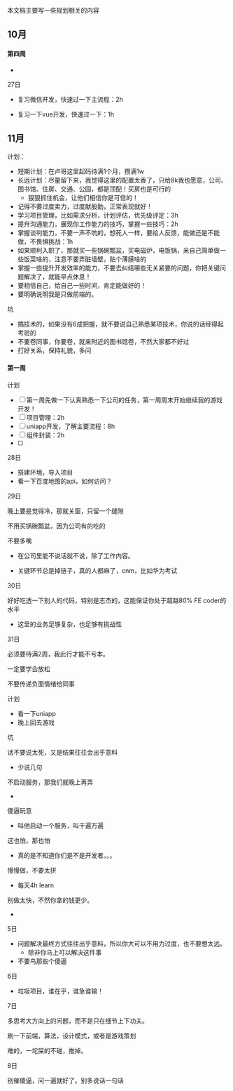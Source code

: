 本文档主要写一些规划相关的内容

## 10月

#### 第四周

- 



27日

- 复习微信开发，快速过一下主流程：2h

- 复习一下vue开发，快速过一下：1h




## 11月

计划：

- 短期计划：在卢哥这里起码待满1个月，攒满1w
- 长远计划：尽量留下来，我觉得这里的配置太香了，只给8k我也愿意，公司、图书馆、住房、交通、公园，都是顶配！买房也是可行的
  - 狠狠抓住机会，让他们相信你是可信的！
- 记得不要过度卖力，过度献殷勤，正常表现就好！
- 学习项目管理，比如需求分析，计划评估，优先级评定：3h
- 提升沟通能力，展现你工作能力的技巧，掌握一些技巧：2h
- 掌握谈判能力，不要一声不吭的，想死人一样，要给人反馈，能做还是不能做，不畏惧挑战：1h
- 如果顺利入职了，那就买一些锅碗瓢盆，买电磁炉，电饭锅，米自己简单做一些饭菜啥的，注意不要弄脏墙壁，贴个薄膜啥的
- 掌握一些提升开发效率的能力，不要去纠结哪些无关紧要的问题，你把关键问题解决了，就能早点休息！
- 要相信自己，给自己一些时间，肯定能做好的！
- 要明确说明我是只做前端的。

坑

- 搞技术的，如果没有6成把握，就不要说自己熟悉某项技术，你说的话经得起考验的
- 不要卷同事，你要卷，就来附近的图书馆卷，不然大家都不好过
- 打好关系，保持礼貌，多问



#### 第一周

计划

- [ ] 第一周先做一下认真熟悉一下公司的任务，第一周周末开始继续我的游戏开发！
- [ ] 项目管理：2h
- [ ] uniapp开发，了解主要流程：8h
- [ ] 组件封装：2h
- [ ] 

28日

- 搭建环境，导入项目
- 看一下百度地图的api，如何访问？



29日

晚上要是觉得冷，那就关窗，只留一个缝隙

不用买锅碗瓢盆，因为公司有的吃的

不要多嘴

- 在公司里能不说话就不说，除了工作内容。

- 关键环节总是掉链子，真的人都麻了，cnm，比如华为考试



30日

好好吃透一下别人的代码，特别是志杰的，这能保证你处于超越80% FE coder的水平

- 这里的业务足够复杂，也足够有挑战性



31日

必须要待满2周，我此行才能不亏本。

一定要学会放松

不要传递负面情绪给同事





计划

- 看一下uniapp
- 晚上回去游戏

坑

话不要说太死，又是结果往往会出乎意料

- 少说几句

不启动服务，那我们就晚上再弄

- 

傻逼玩意

- 叫他启动一个服务，叫千遍万遍

这也怕，那也怕

- 真的是不知道你们是不是开发者。。。

慢慢做，不要太拼

- 每天4h learn

别做太快，不然你拿的钱更少。

- 



5日

- 问题解决最终方式往往出乎意料，所以你大可以不用力过度，也不要想太远。
  - 除非你马上可以解决这件事
- 不要鸟那些个傻逼



6日

- 垃圾项目，谁在乎，谁急谁输！



7日

多思考大方向上的问题，而不是只在细节上下功夫。

刷一下前端，算法，设计模式，或者是游戏策划

难的，一坨屎的不碰，推掉。



8日

别催傻逼，问一遍就好了。别多说话一句话









